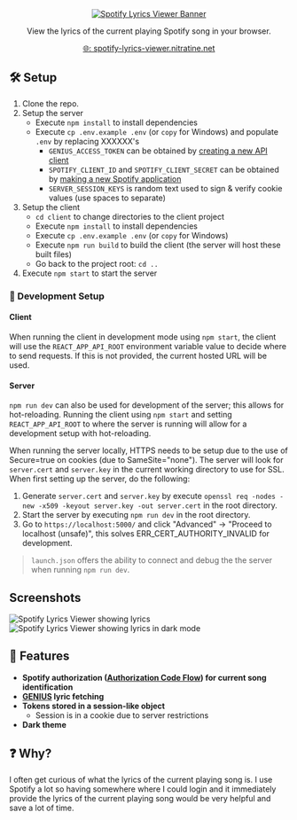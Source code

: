 <div style="text-align: center">
    <a href="https://spotify-lyrics-viewer.nitratine.net/"><img src="./client/src/img/banner.png" alt="Spotify Lyrics Viewer Banner" style="background: white;"></a>
</div>
<p align="center">View the lyrics of the current playing Spotify song in your browser.</p>
<p align="center"><a href="https://spotify-lyrics-viewer.nitratine.net/">🌐: spotify-lyrics-viewer.nitratine.net</a></p>

## 🛠️ Setup

1. Clone the repo.
2. Setup the server
   - Execute `npm install` to install dependencies
   - Execute `cp .env.example .env` (or `copy` for Windows) and populate `.env` by replacing XXXXXX's
     - `GENIUS_ACCESS_TOKEN` can be obtained by [creating a new API client](https://genius.com/developers)
     - `SPOTIFY_CLIENT_ID` and `SPOTIFY_CLIENT_SECRET` can be obtained by [making a new Spotify application](https://developer.spotify.com/dashboard/applications)
     - `SERVER_SESSION_KEYS` is random text used to sign & verify cookie values (use spaces to separate)
3. Setup the client
   - `cd client` to change directories to the client project
   - Execute `npm install` to install dependencies
   - Execute `cp .env.example .env` (or `copy` for Windows)
   - Execute `npm run build` to build the client (the server will host these built files)
   - Go back to the project root: `cd ..`
4. Execute `npm start` to start the server

### 🧪 Development Setup

#### Client

When running the client in development mode using `npm start`, the client will use the `REACT_APP_API_ROOT` environment variable value to decide where to send requests. If this is not provided, the current hosted URL will be used.

#### Server

`npm run dev` can also be used for development of the server; this allows for hot-reloading. Running the client using `npm start` and setting `REACT_APP_API_ROOT` to where the server is running will allow for a development setup with hot-reloading.

When running the server locally, HTTPS needs to be setup due to the use of Secure=true on cookies (due to SameSite="none"). The server will look for `server.cert` and `server.key` in the current working directory to use for SSL. When first setting up the server, do the following:

1. Generate `server.cert` and `server.key` by execute `openssl req -nodes -new -x509 -keyout server.key -out server.cert` in the root directory.
2. Start the server by executing `npm run dev` in the root directory.
3. Go to `https://localhost:5000/` and click "Advanced" -> "Proceed to localhost (unsafe)", this solves ERR_CERT_AUTHORITY_INVALID for development.

> `launch.json` offers the ability to connect and debug the the server when running `npm run dev`.

## Screenshots

![Spotify Lyrics Viewer showing lyrics](https://nitratine.net/posts/spotify-lyrics-viewer/sample.png)
![Spotify Lyrics Viewer showing lyrics in dark mode](https://nitratine.net/posts/spotify-lyrics-viewer/sample-dark.png)

## 📝 Features

- **Spotify authorization ([Authorization Code Flow](https://developer.spotify.com/documentation/general/guides/authorization-guide/#authorization-code-flow)) for current song identification**
- **[GENIUS](https://genius.com/) lyric fetching**
- **Tokens stored in a session-like object**
  - Session is in a cookie due to server restrictions
- **Dark theme**

## ❓ Why?

I often get curious of what the lyrics of the current playing song is. I use Spotify a lot so having somewhere where I could login and it immediately provide the lyrics of the current playing song would be very helpful and save a lot of time.
